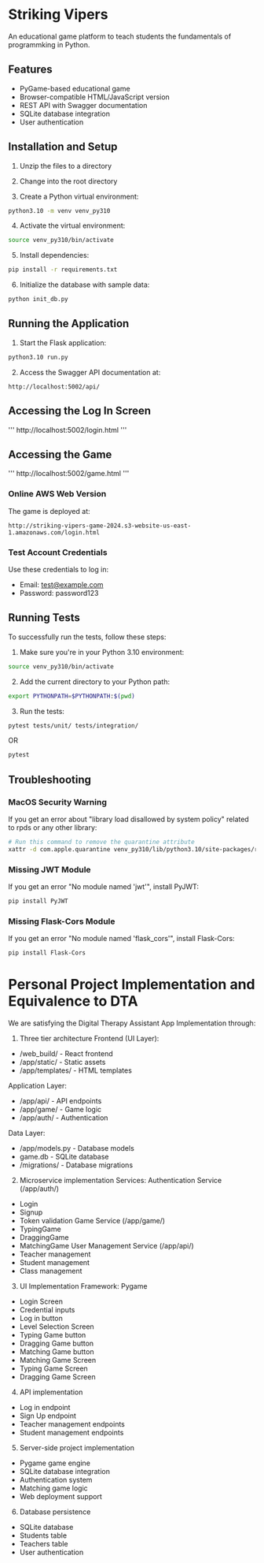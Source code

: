 # Striking Vipers

An educational game platform to teach students the fundamentals of programmking in Python.

## Features

- PyGame-based educational game
- Browser-compatible HTML/JavaScript version
- REST API with Swagger documentation
- SQLite database integration
- User authentication

## Installation and Setup

1. Unzip the files to a directory
2. Change into the root directory

3. Create a Python virtual environment:
```bash
python3.10 -m venv venv_py310
```

4. Activate the virtual environment:
```bash
source venv_py310/bin/activate
```

5. Install dependencies:
```bash
pip install -r requirements.txt
```

6. Initialize the database with sample data:
```bash
python init_db.py
```

## Running the Application

1. Start the Flask application:
```bash
python3.10 run.py
```

2. Access the Swagger API documentation at:
```
http://localhost:5002/api/
```


## Accessing the Log In Screen
'''
http://localhost:5002/login.html
'''

## Accessing the Game
'''
http://localhost:5002/game.html
'''

### Online AWS Web Version
The game is deployed at:
```
http://striking-vipers-game-2024.s3-website-us-east-1.amazonaws.com/login.html
```

### Test Account Credentials
Use these credentials to log in:
- Email: test@example.com
- Password: password123

## Running Tests

To successfully run the tests, follow these steps:

1. Make sure you're in your Python 3.10 environment:
```bash
source venv_py310/bin/activate
```

2. Add the current directory to your Python path:
```bash
export PYTHONPATH=$PYTHONPATH:$(pwd)
```

3. Run the tests:
```bash
pytest tests/unit/ tests/integration/
```

OR 

```bash
pytest
```


## Troubleshooting

### MacOS Security Warning
If you get an error about "library load disallowed by system policy" related to rpds or any other library:

```bash
# Run this command to remove the quarantine attribute
xattr -d com.apple.quarantine venv_py310/lib/python3.10/site-packages/rpds/rpds.cpython-310-darwin.so
```

### Missing JWT Module
If you get an error "No module named 'jwt'", install PyJWT:

```bash
pip install PyJWT
```

### Missing Flask-Cors Module
If you get an error "No module named 'flask_cors'", install Flask-Cors:

```bash
pip install Flask-Cors
```


# Personal Project Implementation and Equivalence to DTA
We are satisfying the Digital Therapy Assistant
App Implementation through:

1. Three tier architecture
Frontend (UI Layer):
- /web_build/ - React frontend
- /app/static/ - Static assets
- /app/templates/ - HTML templates

Application Layer:
- /app/api/ - API endpoints
- /app/game/ - Game logic
- /app/auth/ - Authentication

Data Layer:
- /app/models.py - Database models
- game.db - SQLite database
- /migrations/ - Database migrations

2. Microservice implementation
Services:
Authentication Service (/app/auth/)
  - Login
  - Signup
  - Token validation
Game Service (/app/game/)
  - TypingGame
  - DraggingGame
  - MatchingGame
User Management Service (/app/api/)
  - Teacher management
  - Student management
  - Class management

3. UI Implementation
Framework: Pygame
- Login Screen
 - Credential inputs
 - Log in button
- Level Selection Screen
 - Typing Game button
 - Dragging Game button
 - Matching Game button
- Matching Game Screen
- Typing Game Screen
- Dragging Game Screen

4. API implementation
- Log in endpoint
- Sign Up endpoint
- Teacher management endpoints
- Student management endpoints

5. Server-side project implementation
- Pygame game engine
- SQLite database integration
- Authentication system
- Matching game logic
- Web deployment support

6. Database persistence
- SQLite database
- Students table
- Teachers table
- User authentication

